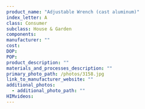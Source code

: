 ```yaml
---
product_name: "Adjustable Wrench (cast aluminum)"
index_letter: A
class: Consumer
subclass: House & Garden
components:
manufacturer: ""
cost: 
DOP: 
POP: 
product_description: ""
materials_and_processes_description: ""
primary_photo_path: /photos/3158.jpg
link_to_manufacturer_website: ""
additional_photos:
  - additional_photo_path: ""
HIMvideos:
---
```

